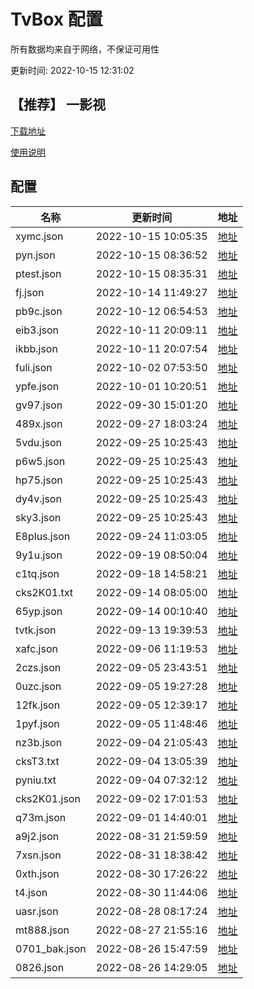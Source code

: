 # TvBox 配置

所有数据均来自于网络，不保证可用性

更新时间: 2022-10-15 12:31:02

## 【推荐】 一影视

[下载地址](https://ghproxy.com/https://raw.githubusercontent.com/tv-player/apks/main/live/一影视.apk)

[使用说明](https://github.com/tv-player/apks/blob/main/README.md)

## 配置


|   名称  | 更新时间  |地址  |
|  ----  | ----  |----  |
|  xymc.json | 2022-10-15 10:05:35 |[地址](https://ghproxy.com/https://raw.githubusercontent.com/tv-player/tvbox-line/main/tv/xymc.json) |
|  pyn.json | 2022-10-15 08:36:52 |[地址](https://ghproxy.com/https://raw.githubusercontent.com/tv-player/tvbox-line/main/tv/pyn.json) |
|  ptest.json | 2022-10-15 08:35:31 |[地址](https://ghproxy.com/https://raw.githubusercontent.com/tv-player/tvbox-line/main/tv/ptest.json) |
|  fj.json | 2022-10-14 11:49:27 |[地址](https://ghproxy.com/https://raw.githubusercontent.com/tv-player/tvbox-line/main/tv/fj.json) |
|  pb9c.json | 2022-10-12 06:54:53 |[地址](https://ghproxy.com/https://raw.githubusercontent.com/tv-player/tvbox-line/main/tv/pb9c.json) |
|  eib3.json | 2022-10-11 20:09:11 |[地址](https://ghproxy.com/https://raw.githubusercontent.com/tv-player/tvbox-line/main/tv/eib3.json) |
|  ikbb.json | 2022-10-11 20:07:54 |[地址](https://ghproxy.com/https://raw.githubusercontent.com/tv-player/tvbox-line/main/tv/ikbb.json) |
|  fuli.json | 2022-10-02 07:53:50 |[地址](https://ghproxy.com/https://raw.githubusercontent.com/tv-player/tvbox-line/main/tv/fuli.json) |
|  ypfe.json | 2022-10-01 10:20:51 |[地址](https://ghproxy.com/https://raw.githubusercontent.com/tv-player/tvbox-line/main/tv/ypfe.json) |
|  gv97.json | 2022-09-30 15:01:20 |[地址](https://ghproxy.com/https://raw.githubusercontent.com/tv-player/tvbox-line/main/tv/gv97.json) |
|  489x.json | 2022-09-27 18:03:24 |[地址](https://ghproxy.com/https://raw.githubusercontent.com/tv-player/tvbox-line/main/tv/489x.json) |
|  5vdu.json | 2022-09-25 10:25:43 |[地址](https://ghproxy.com/https://raw.githubusercontent.com/tv-player/tvbox-line/main/tv/5vdu.json) |
|  p6w5.json | 2022-09-25 10:25:43 |[地址](https://ghproxy.com/https://raw.githubusercontent.com/tv-player/tvbox-line/main/tv/p6w5.json) |
|  hp75.json | 2022-09-25 10:25:43 |[地址](https://ghproxy.com/https://raw.githubusercontent.com/tv-player/tvbox-line/main/tv/hp75.json) |
|  dy4v.json | 2022-09-25 10:25:43 |[地址](https://ghproxy.com/https://raw.githubusercontent.com/tv-player/tvbox-line/main/tv/dy4v.json) |
|  sky3.json | 2022-09-25 10:25:43 |[地址](https://ghproxy.com/https://raw.githubusercontent.com/tv-player/tvbox-line/main/tv/sky3.json) |
|  E8plus.json | 2022-09-24 11:03:05 |[地址](https://ghproxy.com/https://raw.githubusercontent.com/tv-player/tvbox-line/main/tv/E8plus.json) |
|  9y1u.json | 2022-09-19 08:50:04 |[地址](https://ghproxy.com/https://raw.githubusercontent.com/tv-player/tvbox-line/main/tv/9y1u.json) |
|  c1tq.json | 2022-09-18 14:58:21 |[地址](https://ghproxy.com/https://raw.githubusercontent.com/tv-player/tvbox-line/main/tv/c1tq.json) |
|  cks2K01.txt | 2022-09-14 08:05:00 |[地址](https://ghproxy.com/https://raw.githubusercontent.com/tv-player/tvbox-line/main/tv/cks2K01.txt) |
|  65yp.json | 2022-09-14 00:10:40 |[地址](https://ghproxy.com/https://raw.githubusercontent.com/tv-player/tvbox-line/main/tv/65yp.json) |
|  tvtk.json | 2022-09-13 19:39:53 |[地址](https://ghproxy.com/https://raw.githubusercontent.com/tv-player/tvbox-line/main/tv/tvtk.json) |
|  xafc.json | 2022-09-06 11:19:53 |[地址](https://ghproxy.com/https://raw.githubusercontent.com/tv-player/tvbox-line/main/tv/xafc.json) |
|  2czs.json | 2022-09-05 23:43:51 |[地址](https://ghproxy.com/https://raw.githubusercontent.com/tv-player/tvbox-line/main/tv/2czs.json) |
|  0uzc.json | 2022-09-05 19:27:28 |[地址](https://ghproxy.com/https://raw.githubusercontent.com/tv-player/tvbox-line/main/tv/0uzc.json) |
|  12fk.json | 2022-09-05 12:39:17 |[地址](https://ghproxy.com/https://raw.githubusercontent.com/tv-player/tvbox-line/main/tv/12fk.json) |
|  1pyf.json | 2022-09-05 11:48:46 |[地址](https://ghproxy.com/https://raw.githubusercontent.com/tv-player/tvbox-line/main/tv/1pyf.json) |
|  nz3b.json | 2022-09-04 21:05:43 |[地址](https://ghproxy.com/https://raw.githubusercontent.com/tv-player/tvbox-line/main/tv/nz3b.json) |
|  cksT3.txt | 2022-09-04 13:05:39 |[地址](https://ghproxy.com/https://raw.githubusercontent.com/tv-player/tvbox-line/main/tv/cksT3.txt) |
|  pyniu.txt | 2022-09-04 07:32:12 |[地址](https://ghproxy.com/https://raw.githubusercontent.com/tv-player/tvbox-line/main/tv/pyniu.txt) |
|  cks2K01.json | 2022-09-02 17:01:53 |[地址](https://ghproxy.com/https://raw.githubusercontent.com/tv-player/tvbox-line/main/tv/cks2K01.json) |
|  q73m.json | 2022-09-01 14:40:01 |[地址](https://ghproxy.com/https://raw.githubusercontent.com/tv-player/tvbox-line/main/tv/q73m.json) |
|  a9j2.json | 2022-08-31 21:59:59 |[地址](https://ghproxy.com/https://raw.githubusercontent.com/tv-player/tvbox-line/main/tv/a9j2.json) |
|  7xsn.json | 2022-08-31 18:38:42 |[地址](https://ghproxy.com/https://raw.githubusercontent.com/tv-player/tvbox-line/main/tv/7xsn.json) |
|  0xth.json | 2022-08-30 17:26:22 |[地址](https://ghproxy.com/https://raw.githubusercontent.com/tv-player/tvbox-line/main/tv/0xth.json) |
|  t4.json | 2022-08-30 11:44:06 |[地址](https://ghproxy.com/https://raw.githubusercontent.com/tv-player/tvbox-line/main/tv/t4.json) |
|  uasr.json | 2022-08-28 08:17:24 |[地址](https://ghproxy.com/https://raw.githubusercontent.com/tv-player/tvbox-line/main/tv/uasr.json) |
|  mt888.json | 2022-08-27 21:55:16 |[地址](https://ghproxy.com/https://raw.githubusercontent.com/tv-player/tvbox-line/main/tv/mt888.json) |
|  0701_bak.json | 2022-08-26 15:47:59 |[地址](https://ghproxy.com/https://raw.githubusercontent.com/tv-player/tvbox-line/main/tv/0701_bak.json) |
|  0826.json | 2022-08-26 14:29:05 |[地址](https://ghproxy.com/https://raw.githubusercontent.com/tv-player/tvbox-line/main/tv/0826.json) |
  






